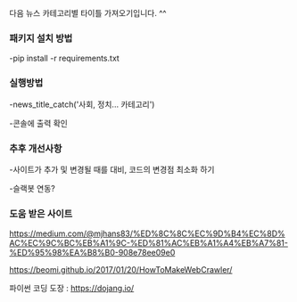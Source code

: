 다음 뉴스 카테고리별 타이틀 가져오기입니다. ^^

### 패키지 설치 방법
-pip install -r requirements.txt

### 실행방법
-news_title_catch('사회, 정치... 카테고리')

-콘솔에 출력 확인  

### 추후 개선사항

-사이트가 추가 및 변경될 때를 대비, 코드의 변경점 최소화 하기

-슬랙봇 연동? 

### 도움 받은 사이트

https://medium.com/@mjhans83/%ED%8C%8C%EC%9D%B4%EC%8D%AC%EC%9C%BC%EB%A1%9C-%ED%81%AC%EB%A1%A4%EB%A7%81-%ED%95%98%EA%B8%B0-908e78ee09e0

https://beomi.github.io/2017/01/20/HowToMakeWebCrawler/

파이썬 코딩 도장 : https://dojang.io/